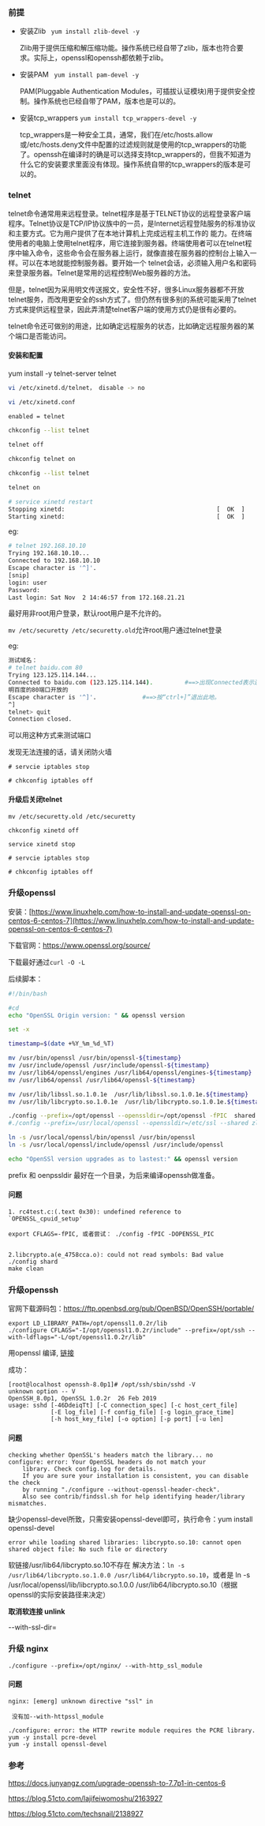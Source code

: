 ### 前提

* 安装Zlib ` yum install zlib-devel -y`

  Zlib用于提供压缩和解压缩功能。操作系统已经自带了zlib，版本也符合要求。实际上，openssl和openssh都依赖于zlib。

* 安装PAM ` yum install pam-devel -y`

  PAM(Pluggable Authentication Modules，可插拔认证模块)用于提供安全控制。操作系统也已经自带了PAM，版本也是可以的。

* 安装tcp_wrappers `yum install tcp_wrappers-devel -y`

  tcp_wrappers是一种安全工具，通常，我们在/etc/hosts.allow或/etc/hosts.deny文件中配置的过滤规则就是使用的tcp_wrappers的功能了。openssh在编译时的确是可以选择支持tcp_wrappers的，但我不知道为什么它的安装要求里面没有体现。操作系统自带的tcp_wrappers的版本是可以的。



### telnet

telnet命令通常用来远程登录。telnet程序是基于TELNET协议的远程登录客户端程序。Telnet协议是TCP/IP协议族中的一员，是Internet远程登陆服务的标准协议和主要方式。它为用户提供了在本地计算机上完成远程主机工作的 能力。在终端使用者的电脑上使用telnet程序，用它连接到服务器。终端使用者可以在telnet程序中输入命令，这些命令会在服务器上运行，就像直接在服务器的控制台上输入一样。可以在本地就能控制服务器。要开始一个 telnet会话，必须输入用户名和密码来登录服务器。Telnet是常用的远程控制Web服务器的方法。

但是，telnet因为采用明文传送报文，安全性不好，很多Linux服务器都不开放telnet服务，而改用更安全的ssh方式了。但仍然有很多别的系统可能采用了telnet方式来提供远程登录，因此弄清楚telnet客户端的使用方式仍是很有必要的。

telnet命令还可做别的用途，比如确定远程服务的状态，比如确定远程服务器的某个端口是否能访问。

#### 安装和配置

yum install -y  telnet-server telnet

```bash
vi /etc/xinetd.d/telnet， disable -> no

vi /etc/xinetd.conf

enabled = telnet

chkconfig --list telnet

telnet off

chkconfig telnet on

chkconfig --list telnet

telnet on

# service xinetd restart
Stopping xinetd:                                           [  OK  ]
Starting xinetd:                                           [  OK  ]
```

eg:

```bash
# telnet 192.168.10.10
Trying 192.168.10.10...
Connected to 192.168.10.10
Escape character is '^]'.
[snip]
login: user
Password:
Last login: Sat Nov  2 14:46:57 from 172.168.21.21
```

最好用非root用户登录，默认root用户是不允许的。

` mv /etc/securetty /etc/securetty.old `允许root用户通过telnet登录

eg:

```bash
测试域名：
# telnet baidu.com 80
Trying 123.125.114.144...
Connected to baidu.com (123.125.114.144).         #==>出现Connected表示连通了，说
明百度的80端口开放的
Escape character is '^]'.             #==>按“ctrl+]”退出此地。
^]
telnet> quit
Connection closed.
```

可以用这种方式来测试端口



发现无法连接的话，请关闭防火墙

```
# servcie iptables stop 

# chkconfig iptables off 
```



#### 升级后关闭telnet

```
mv /etc/securetty.old /etc/securetty 

chkconfig xinetd off 

service xinetd stop

# servcie iptables stop 

# chkconfig iptables off 
```



### 升级openssl

安装：[https://www.linuxhelp.com/how-to-install-and-update-openssl-on-centos-6-centos-7](https://www.linuxhelp.com/how-to-install-and-update-openssl-on-centos-6-centos-7)

下载官网：https://www.openssl.org/source/

下载最好通过`curl -O -L `

后续脚本：

```bash
#!/bin/bash

#cd
echo "OpenSSL Origin version: " && openssl version

set -x

timestamp=$(date +%Y_%m_%d_%T)

mv /usr/bin/openssl /usr/bin/openssl-${timestamp}
mv /usr/include/openssl /usr/include/openssl-${timestamp}
mv /usr/lib64/openssl/engines /usr/lib64/openssl/engines-${timestamp}
mv /usr/lib64/openssl /usr/lib64/openssl-${timestamp}

mv /usr/lib/libssl.so.1.0.1e  /usr/lib/libssl.so.1.0.1e.${timestamp}
mv /usr/lib/libcrypto.so.1.0.1e  /usr/lib/libcrypto.so.1.0.1e.${timestamp}

./config --prefix=/opt/openssl --openssldir=/opt/openssl -fPIC  shared 
#./config --prefix=/usr/local/openssl --openssldir=/etc/ssl --shared zlib&& make && make test && make install

ln -s /usr/local/openssl/bin/openssl /usr/bin/openssl
ln -s /usr/local/openssl/include/openssl /usr/include/openssl

echo "OpenSSl version upgrades as to lastest:" && openssl version
```

prefix 和 oenpssldir 最好在一个目录，为后来编译openssh做准备。



#### 问题

```
1. rc4test.c:(.text 0x30): undefined reference to `OPENSSL_cpuid_setup'

export CFLAGS=-fPIC, 或者尝试： ./config -fPIC -DOPENSSL_PIC


2.libcrypto.a(e_4758cca.o): could not read symbols: Bad value
./config shard 
make clean 
```





### 升级openssh

官网下载源码包：https://ftp.openbsd.org/pub/OpenBSD/OpenSSH/portable/

```
export LD_LIBRARY_PATH=/opt/openssl1.0.2r/lib
./configure CFLAGS="-I/opt/openssl1.0.2r/include" --prefix=/opt/ssh --with-ldflags="-L/opt/openssl1.0.2r/lib"
```

用openssl 编译, [链接](<https://stackoverflow.com/questions/39270697/openssh-7-3p1-building-configure-only-finds-an-old-version-of-openssl-libraries>)  

成功：

```
[root@localhost openssh-8.0p1]# /opt/ssh/sbin/sshd -V
unknown option -- V
OpenSSH_8.0p1, OpenSSL 1.0.2r  26 Feb 2019
usage: sshd [-46DdeiqTt] [-C connection_spec] [-c host_cert_file]
            [-E log_file] [-f config_file] [-g login_grace_time]
            [-h host_key_file] [-o option] [-p port] [-u len]
```



#### 问题

```
checking whether OpenSSL's headers match the library... no
configure: error: Your OpenSSL headers do not match your
    library. Check config.log for details.
    If you are sure your installation is consistent, you can disable the check
    by running "./configure --without-openssl-header-check".
    Also see contrib/findssl.sh for help identifying header/library mismatches.
```

缺少openssl-devel所致，只需安装openssl-devel即可，执行命令：yum install openssl-devel

`error while loading shared libraries: libcrypto.so.10: cannot open shared object file: No such file or directory`

软链接/usr/lib64/libcrypto.so.10不存在
解决方法：`ln -s /usr/lib64/libcrypto.so.1.0.0 /usr/lib64/libcrypto.so.10`，或者是 ln -s /usr/local/openssl/lib/libcrypto.so.1.0.0 /usr/lib64/libcrypto.so.10（根据openssl的实际安装路径来决定）

 **取消软连接  unlink**



--with-ssl-dir=



### 升级 nginx

`./configure --prefix=/opt/nginx/ --with-http_ssl_module`



#### 问题

```
nginx: [emerg] unknown directive "ssl" in

 没有加--with-httpssl_module

./configure: error: the HTTP rewrite module requires the PCRE library.
yum -y install pcre-devel
yum -y install openssl-devel
```





### 参考

https://docs.junyangz.com/upgrade-openssh-to-7.7p1-in-centos-6

https://blog.51cto.com/lajifeiwomoshu/2163927

https://blog.51cto.com/techsnail/2138927
